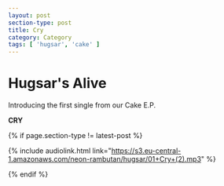 ```yaml
---
layout: post
section-type: post
title: Cry
category: Category
tags: [ 'hugsar', 'cake' ]
---
```


Hugsar's Alive
==============

Introducing the first single from our Cake E.P.

**CRY**



{% if page.section-type != latest-post %}

{% include audiolink.html link="https://s3.eu-central-1.amazonaws.com/neon-rambutan/hugsar/01+Cry+(2).mp3" %}

{% endif %}


